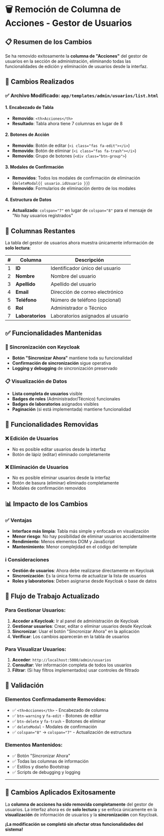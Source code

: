 # 🗑️ Remoción de Columna de Acciones - Gestor de Usuarios

## 📋 Resumen de los Cambios

Se ha removido exitosamente la **columna de "Acciones"** del gestor de usuarios en la sección de administración, eliminando todas las funcionalidades de edición y eliminación de usuarios desde la interfaz.

## 🔧 Cambios Realizados

### ✅ **Archivo Modificado**: `app/templates/admin/usuarios/list.html`

#### **1. Encabezado de Tabla**
- **Removido**: `<th>Acciones</th>`
- **Resultado**: Tabla ahora tiene 7 columnas en lugar de 8

#### **2. Botones de Acción**
- **Removido**: Botón de editar (`<i class="fas fa-edit"></i>`)
- **Removido**: Botón de eliminar (`<i class="fas fa-trash"></i>`)
- **Removido**: Grupo de botones (`<div class="btn-group">`)

#### **3. Modales de Confirmación**
- **Removidos**: Todos los modales de confirmación de eliminación (`deleteModal{{ usuario.idUsuario }}`)
- **Removido**: Formularios de eliminación dentro de los modales

#### **4. Estructura de Datos**
- **Actualizado**: `colspan="7"` en lugar de `colspan="8"` para el mensaje de "No hay usuarios registrados"

## 🎯 Columnas Restantes

La tabla del gestor de usuarios ahora muestra únicamente información de **solo lectura**:

| # | Columna | Descripción |
|---|---------|-------------|
| 1 | **ID** | Identificador único del usuario |
| 2 | **Nombre** | Nombre del usuario |
| 3 | **Apellido** | Apellido del usuario |
| 4 | **Email** | Dirección de correo electrónico |
| 5 | **Teléfono** | Número de teléfono (opcional) |
| 6 | **Rol** | Administrador o Técnico |
| 7 | **Laboratorios** | Laboratorios asignados al usuario |

## ✅ Funcionalidades Mantenidas

### **🔄 Sincronización con Keycloak**
- **Botón "Sincronizar Ahora"** mantiene toda su funcionalidad
- **Confirmación de sincronización** sigue operativa
- **Logging y debugging** de sincronización preservado

### **📋 Visualización de Datos**
- **Lista completa de usuarios** visible
- **Badges de roles** (Administrador/Técnico) funcionales
- **Badges de laboratorios** asignados visibles
- **Paginación** (si está implementada) mantiene funcionalidad

## 🚫 Funcionalidades Removidas

### **❌ Edición de Usuarios**
- No es posible editar usuarios desde la interfaz
- Botón de lápiz (editar) eliminado completamente

### **❌ Eliminación de Usuarios**
- No es posible eliminar usuarios desde la interfaz
- Botón de basura (eliminar) eliminado completamente
- Modales de confirmación removidos

## 📊 Impacto de los Cambios

### **✅ Ventajas**
- **Interface más limpia**: Tabla más simple y enfocada en visualización
- **Menor riesgo**: No hay posibilidad de eliminar usuarios accidentalmente
- **Rendimiento**: Menos elementos DOM y JavaScript
- **Mantenimiento**: Menor complejidad en el código del template

### **ℹ️ Consideraciones**
- **Gestión de usuarios**: Ahora debe realizarse directamente en Keycloak
- **Sincronización**: Es la única forma de actualizar la lista de usuarios
- **Roles y laboratorios**: Deben asignarse desde Keycloak o base de datos

## 🔄 Flujo de Trabajo Actualizado

### **Para Gestionar Usuarios:**
1. **Acceder a Keycloak**: Ir al panel de administración de Keycloak
2. **Gestionar usuarios**: Crear, editar o eliminar usuarios desde Keycloak
3. **Sincronizar**: Usar el botón "Sincronizar Ahora" en la aplicación
4. **Verificar**: Los cambios aparecerán en la tabla de usuarios

### **Para Visualizar Usuarios:**
1. **Acceder**: `http://localhost:5000/admin/usuarios`
2. **Consultar**: Ver información completa de todos los usuarios
3. **Filtrar**: (Si hay filtros implementados) usar controles de filtrado

## 🧪 Validación

### **Elementos Confirmadamente Removidos:**
- ✅ `<th>Acciones</th>` - Encabezado de columna
- ✅ `btn-warning` y `fa-edit` - Botones de editar
- ✅ `btn-delete` y `fa-trash` - Botones de eliminar  
- ✅ `deleteModal` - Modales de confirmación
- ✅ `colspan="8"` → `colspan="7"` - Actualización de estructura

### **Elementos Mantenidos:**
- ✅ Botón "Sincronizar Ahora"
- ✅ Todas las columnas de información
- ✅ Estilos y diseño Bootstrap
- ✅ Scripts de debugging y logging

---

## 🎉 **Cambios Aplicados Exitosamente**

La **columna de acciones ha sido removida completamente** del gestor de usuarios. La interfaz ahora es de **solo lectura** y se enfoca únicamente en la **visualización** de información de usuarios y la **sincronización** con Keycloak.

**¡La modificación se completó sin afectar otras funcionalidades del sistema!**
